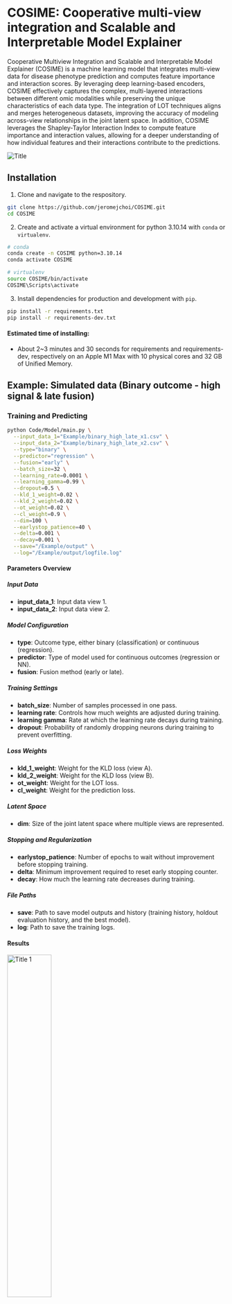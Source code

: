 # COSIME: Cooperative multi-view integration and Scalable and Interpretable Model Explainer

Cooperative Multiview Integration and Scalable and Interpretable Model Explainer (COSIME) is a machine learning model that integrates multi-view data for disease phenotype prediction and computes feature importance and interaction scores. By leveraging deep learning-based encoders, COSIME effectively captures the complex, multi-layered interactions between different omic modalities while preserving the unique characteristics of each data type. The integration of LOT techniques aligns and merges heterogeneous datasets, improving the accuracy of modeling across-view relationships in the joint latent space. In addition, COSIME leverages the Shapley-Taylor Interaction Index to compute feature importance and interaction values, allowing for a deeper understanding of how individual features and their interactions contribute to the predictions.

![Title](Images/Fig1_Coop_Git.png "Title")

## Installation
1. Clone and navigate to the respository.
```bash
git clone https://github.com/jeromejchoi/COSIME.git
cd COSIME
```
2. Create and activate a virtual environment for python 3.10.14 with `conda` or `virtualenv`.
```bash
# conda
conda create -n COSIME python=3.10.14
conda activate COSIME

# virtualenv
source COSIME/bin/activate
COSIME\Scripts\activate
```
3. Install dependencies for production and development with `pip`.
```bash
pip install -r requirements.txt
pip install -r requirements-dev.txt
```
#### Estimated time of installing:
- About 2~3 minutes and 30 seconds for requirements and requirements-dev, respectively on an Apple M1 Max with 10 physical cores and 32 GB of Unified Memory.

## Example: Simulated data (Binary outcome - high signal & late fusion)
### Training and Predicting
```bash
python Code/Model/main.py \
  --input_data_1="Example/binary_high_late_x1.csv" \
  --input_data_2="Example/binary_high_late_x2.csv" \
  --type="binary" \
  --predictor="regression" \
  --fusion="early" \
  --batch_size=32 \
  --learning_rate=0.0001 \
  --learning_gamma=0.99 \
  --dropout=0.5 \
  --kld_1_weight=0.02 \
  --kld_2_weight=0.02 \
  --ot_weight=0.02 \
  --cl_weight=0.9 \
  --dim=100 \
  --earlystop_patience=40 \
  --delta=0.001 \
  --decay=0.001 \
  --save="/Example/output" \
  --log="/Example/output/logfile.log"
```
#### Parameters Overview

##### Input Data
- **input_data_1**: Input data view 1.
- **input_data_2**: Input data view 2.

##### Model Configuration
- **type**: Outcome type, either binary (classification) or continuous (regression).
- **predictor**: Type of model used for continuous outcomes (regression or NN).
- **fusion**: Fusion method (early or late).

##### Training Settings
- **batch_size**: Number of samples processed in one pass.
- **learning rate**: Controls how much weights are adjusted during training.
- **learning gamma**: Rate at which the learning rate decays during training.
- **dropout**: Probability of randomly dropping neurons during training to prevent overfitting.

##### Loss Weights
- **kld_1_weight**: Weight for the KLD loss (view A).
- **kld_2_weight**: Weight for the KLD loss (view B).
- **ot_weight**: Weight for the LOT loss.
- **cl_weight**: Weight for the prediction loss.

##### Latent Space
- **dim**: Size of the joint latent space where multiple views are represented.

##### Stopping and Regularization
- **earlystop_patience**: Number of epochs to wait without improvement before stopping training.
- **delta**: Minimum improvement required to reset early stopping counter.
- **decay**: How much the learning rate decreases during training.

##### File Paths
- **save**: Path to save model outputs and history (training history, holdout evaluation history, and the best model).
- **log**: Path to save the training logs.


#### Results
<p style="text-align: left;">
  <img src="Images/box_binary_high_late.png" alt="Title 1" width="45%" />
</p>
<p style="text-align: left;">
  Holdout evaluation (5-fold CV)
</p>

#### Estimated time of running:
- About 1.5 hours on an Apple M1 Max with 10 physical cores and 32 GB of Unified Memory.
- About 0.9 hours on an Intel Xeon Gold 6140 system with 36 physical cores, 200 GB of RAM, and 25.3 MB of L3 cache.


### Computing Feature Importance and Interaction
```bash
python Code/Explainer/main.py \
  --input_data="Example/binary_high_late.df.csv" \
  --input_model="Example/best_model_binary_high_late.pt" \
  --model_script_path="model_binary_high_late.py" \
  --input_dims="100,100" \ 
  --fusion="late" \
  --dim 150 \
  --dropout 0.5 \
  --mc_iterations 50 \
  --batch_size 32 \
  --max_memory_usage_gb 2 \
  --interaction True \
  --save="Example/output/Results" \
  --log="Example/output/log_binary_high_late.log" \
```
#### Parameters Overview

##### Input Data and Model
- **input_data**: Holdout multi-view dataset (without labels).
- **input_model**: Trained model.
- **model_script_path**: Model class used in training the model.
- **input_dims**: Dimensions in two input data views.

##### Model Configuration
- **fusion**: Fusion method (early or late).
- **dim**: Size of the joint latent space where multiple views are represented.
- **dropout**: Probability of randomly dropping neurons during training to prevent overfitting.

##### Monte Carlo and Sampling
- **mc_iterations**: Number of Monte Carlo sampling iterations.
- **batch_size**: Number of samples processed together in one forward pass through the model.
- **max_memory_usage_gb**: Xaximum memory usage in gigabytes (GB) for the model during computation
- **interaction**: Compute both feature importance and pairwise feature interaction (True) or just feature importance (False).

##### File Paths
- **save**: Path to save the outputs.
- **log**: Path to save the training logs.

  
#### Results
| ![Title 1](Images/FI_binary_high_A.png "Title 1") | ![Title 2](Images/FI_binary_high_B.png "Title 2") |
|:-------------------------------------------------:|:-------------------------------------------------:|
| Top 20 absoulte feature importance values (View A) | Top 20 absoulte feature importance values (View B) |

| ![Title 3](Images/SI_binary_high_A.png "Title 3") | ![Title 4](Images/SI_binary_high_B.png "Title 4") |
|:-------------------------------------------------:|:-------------------------------------------------:|
| Pairwise feature interactions for the first 50 features (View A) | Pairwise feature interactions for the first 50 features (View B) |

#### Estimated time of running:
- About 7.53 hours on an Apple M1 Max with 10 physical cores and 32 GB of Unified Memory.
- About 4.44 hours on an Intel Xeon Gold 6140 system with 36 physical cores, 200 GB of RAM, and 25.3 MB of L3 cache.


## References
Dhamdhere, K., Agarwal, A. & Sundararajan, M. The Shapley Taylor Interaction Index Ver- sion Number: 2. (2019).
